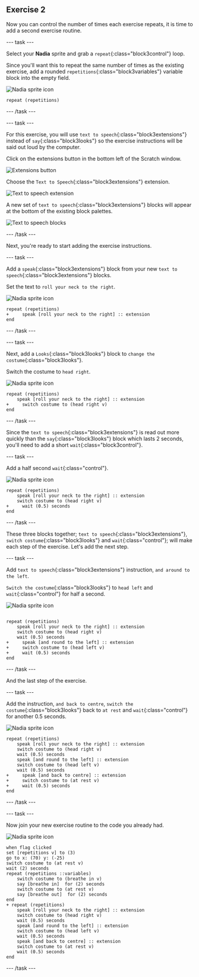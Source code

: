 ## Exercise 2

Now you can control the number of times each exercise repeats, it is time to add a second exercise routine.

--- task ---

Select your **Nadia** sprite and grab a `repeat`{:class="block3control"} loop.

Since you'll want this to repeat the same number of times as the existing exercise, add a rounded `repetitions`{:class="block3variables"} variable block into the empty field.

![Nadia sprite icon](images/nadia_sprite.png)

```blocks3
repeat (repetitions)
```

--- /task ---

--- task ---

For this exercise, you will use `text to speech`{:class="block3extensions"} instead of `say`{:class="block3looks"} so the exercise instructions will be said out loud by the computer.

Click on the extensions button in the bottom left of the Scratch window.

![Extensions button](images/extensionsButton.png)

Choose the `Text to Speech`{:class="block3extensions"} extension.

![Text to speech extension](images/textToSpeechExtension.png)

A new set of `text to speech`{:class="block3extensions"} blocks will appear at the bottom of the existing block palettes.

![Text to speech blocks](images/textToSpeechBlocks.png)

--- /task ---

Next, you're ready to start adding the exercise instructions.

--- task ---

Add a `speak`{:class="block3extensions"} block from your new `text to speech`{:class="block3extensions"} blocks.

Set the text to `roll your neck to the right`.

![Nadia sprite icon](images/nadia_sprite.png)

```blocks3
repeat (repetitions)
+     speak [roll your neck to the right] :: extension
end
```

--- /task ---

--- task ---

Next, add a `Looks`{:class="block3looks"} block to `change the costume`{:class="block3looks"}.

Switch the costume to `head right`.

![Nadia sprite icon](images/nadia_sprite.png)

```blocks3
repeat (repetitions)
    speak [roll your neck to the right] :: extension
+     switch costume to (head right v)
end
```

--- /task ---

Since the `text to speech`{:class="block3extensions"} is read out more quickly than the `say`{:class="block3looks"} block which lasts 2 seconds, you'll need to add a short `wait`{:class="block3control"}.

--- task ---

Add a half second `wait`{:class="control"}.

![Nadia sprite icon](images/nadia_sprite.png)

```blocks3
repeat (repetitions)
    speak [roll your neck to the right] :: extension
    switch costume to (head right v)
+     wait (0.5) seconds
end
```

--- /task ---

These three blocks together; `text to speech`{:class="block3extensions"}, `switch costume`{:class="block3looks"} and `wait`{:class="control"}; will make each step of the exercise. Let's add the next step.

--- task ---

Add `text to speech`{:class="block3extensions"} instruction, `and around to the left`.

`Switch the costume`{:class="block3looks"} to `head left` and `wait`{:class="control"} for half a second.

![Nadia sprite icon](images/nadia_sprite.png)

```blocks3

repeat (repetitions)
    speak [roll your neck to the right] :: extension
    switch costume to (head right v)
    wait (0.5) seconds
+     speak [and round to the left] :: extension
+     switch costume to (head left v)
+     wait (0.5) seconds
end
```

--- /task ---

And the last step of the exercise.

--- task ---

Add the instruction, `and back to centre`, `switch the costume`{:class="block3looks"} back to `at rest` and `wait`{:class="control"} for another 0.5 seconds.

![Nadia sprite icon](images/nadia_sprite.png)

```blocks3
repeat (repetitions)
    speak [roll your neck to the right] :: extension
    switch costume to (head right v)
    wait (0.5) seconds
    speak [and round to the left] :: extension
    switch costume to (head left v)
    wait (0.5) seconds
+     speak [and back to centre] :: extension
+     switch costume to (at rest v)
+     wait (0.5) seconds
end
```

--- /task ---

--- task ---

Now join your new exercise routine to the code you already had.

![Nadia sprite icon](images/nadia_sprite.png)

```blocks3
when flag clicked
set [repetitions v] to (3)
go to x: (70) y: (-25)
switch costume to (at rest v)
wait (2) seconds
repeat (repetitions ::variables)
    switch costume to (breathe in v)
    say [breathe in]  for (2) seconds
    switch costume to (at rest v)
    say [breathe out]  for (2) seconds
end
+ repeat (repetitions)
    speak [roll your neck to the right] :: extension
    switch costume to (head right v)
    wait (0.5) seconds
    speak [and round to the left] :: extension
    switch costume to (head left v)
    wait (0.5) seconds
    speak [and back to centre] :: extension
    switch costume to (at rest v)
    wait (0.5) seconds
end
```

--- /task ---
